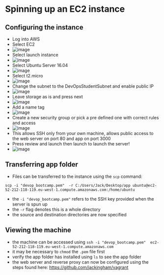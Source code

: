 # Spinning up an EC2 instance
## Configuring the instance
- Log into AWS
- Select EC2 
- ![image](https://user-images.githubusercontent.com/32297246/121968385-2a9b9980-cd6a-11eb-877d-7d7598153b48.png)
- Select launch instance 
- ![image](https://user-images.githubusercontent.com/32297246/121968358-1a83ba00-cd6a-11eb-8e22-b438f8ee76e6.png)
- Select Ubuntu Server 16.04 
- ![image](https://user-images.githubusercontent.com/32297246/121968511-5c146500-cd6a-11eb-9839-87cffec4f4c2.png)
- Select t2.micro
- ![image](https://user-images.githubusercontent.com/32297246/121968535-69315400-cd6a-11eb-82cf-41ca42754bb7.png)
- Change the subnet to the DevOpsStudentSubnet and enable public IP
- ![image](https://user-images.githubusercontent.com/32297246/121968632-94b43e80-cd6a-11eb-96fd-c36291d08b71.png)
- Leave storage as is and press next 
- ![image](https://user-images.githubusercontent.com/32297246/121968671-a269c400-cd6a-11eb-8da0-0e74d58b92fe.png)
- Add a name tag 
- ![image](https://user-images.githubusercontent.com/32297246/121968705-b1e90d00-cd6a-11eb-834c-22a908a0fbbc.png)
- Create a new security group or pick a pre defined one with correct rules and access
- ![image](https://user-images.githubusercontent.com/32297246/121968758-cd541800-cd6a-11eb-9f46-cb86c0a5d0bd.png)
- This allows SSH only from your own machine, allows public access to the web server on port 80 and app on port 3000
- Press review and launch then launch to launch the server!
- ![image](https://user-images.githubusercontent.com/32297246/121968877-068c8800-cd6b-11eb-8cf7-d100d033a36b.png)
##  Transferring app folder
- Files can be transferred to the instance using the `scp` command:
```
scp -i "devop_bootcamp.pem"  -r C:/Users/Jack/Desktop/app ubuntu@ec2-52-212-118-119.eu-west-1.compute.amazonaws.com:/home/ubuntu
```
- the `-i "devop_bootcamp.pem"` refers to the SSH key provided when the server is spun up
- the `-r` flag denotes this is a whole directory
- the source and destination directories are now specified
## Viewing the machine
- the machine can be accessed using `ssh -i "devop_bootcamp.pem"  ec2-52-212-118-119.eu-west-1.compute.amazonaws.com`
- it may be necessary to `chmod` the `.pem` file first
- verify the app folder has installed using `ls` to see the app folder
- the web server and reverse proxy can now be configured using the steps found here: https://github.com/jackingham/vagrant


